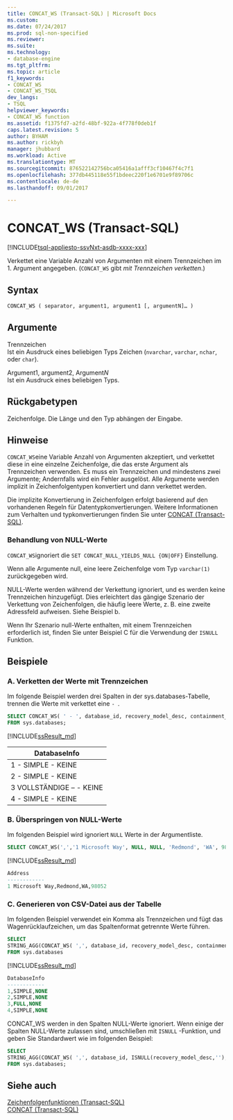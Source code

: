 ```yaml
---
title: CONCAT_WS (Transact-SQL) | Microsoft Docs
ms.custom: 
ms.date: 07/24/2017
ms.prod: sql-non-specified
ms.reviewer: 
ms.suite: 
ms.technology:
- database-engine
ms.tgt_pltfrm: 
ms.topic: article
f1_keywords:
- CONCAT_WS
- CONCAT_WS_TSQL
dev_langs:
- TSQL
helpviewer_keywords:
- CONCAT_WS function
ms.assetid: f1375fd7-a2fd-48bf-922a-4f778f0deb1f
caps.latest.revision: 5
author: BYHAM
ms.author: rickbyh
manager: jhubbard
ms.workload: Active
ms.translationtype: MT
ms.sourcegitcommit: 876522142756bca05416a1afff3cf10467f4c7f1
ms.openlocfilehash: 377db445118e55f1bdeec220f1e6701e9f89706c
ms.contentlocale: de-de
ms.lasthandoff: 09/01/2017

---
```

# <a name="concatws-transact-sql"></a>CONCAT_WS (Transact-SQL)
[!INCLUDE[tsql-appliesto-ssvNxt-asdb-xxxx-xxx](../../includes/tsql-appliesto-ssvnxt-asdb-xxxx-xxx.md)]

Verkettet eine Variable Anzahl von Argumenten mit einem Trennzeichen im 1. Argument angegeben. (`CONCAT_WS` gibt *mit Trennzeichen verketten*.)

##  <a name="syntax"></a>Syntax   
```sql
CONCAT_WS ( separator, argument1, argument1 [, argumentN]… ) 
```

## <a name="arguments"></a>Argumente   
Trennzeichen  
Ist ein Ausdruck eines beliebigen Typs Zeichen (`nvarchar`, `varchar`, `nchar`, oder `char`).

Argument1, argument2, Argument*N*  
Ist ein Ausdruck eines beliebigen Typs.

## <a name="return-types"></a>Rückgabetypen
Zeichenfolge. Die Länge und den Typ abhängen der Eingabe.

## <a name="remarks"></a>Hinweise   
`CONCAT_WS`eine Variable Anzahl von Argumenten akzeptiert, und verkettet diese in eine einzelne Zeichenfolge, die das erste Argument als Trennzeichen verwenden. Es muss ein Trennzeichen und mindestens zwei Argumente; Andernfalls wird ein Fehler ausgelöst. Alle Argumente werden implizit in Zeichenfolgentypen konvertiert und dann verkettet werden. 

Die implizite Konvertierung in Zeichenfolgen erfolgt basierend auf den vorhandenen Regeln für Datentypkonvertierungen. Weitere Informationen zum Verhalten und typkonvertierungen finden Sie unter [CONCAT (Transact-SQL)](../../t-sql/functions/concat-transact-sql.md).

### <a name="treatment-of-null-values"></a>Behandlung von NULL-Werte

`CONCAT_WS`ignoriert die `SET CONCAT_NULL_YIELDS_NULL {ON|OFF}` Einstellung.

Wenn alle Argumente null, eine leere Zeichenfolge vom Typ `varchar(1)` zurückgegeben wird. 

NULL-Werte werden während der Verkettung ignoriert, und es werden keine Trennzeichen hinzugefügt. Dies erleichtert das gängige Szenario der Verkettung von Zeichenfolgen, die häufig leere Werte, z. B. eine zweite Adressfeld aufweisen. Siehe Beispiel b.

Wenn Ihr Szenario null-Werte enthalten, mit einem Trennzeichen erforderlich ist, finden Sie unter Beispiel C für die Verwendung der `ISNULL` Funktion.

## <a name="examples"></a>Beispiele   

### <a name="a--concatenating-values-with-separator"></a>A.  Verketten der Werte mit Trennzeichen
Im folgende Beispiel werden drei Spalten in der sys.databases-Tabelle, trennen die Werte mit verkettet eine `- `.   

```sql
SELECT CONCAT_WS( ' - ', database_id, recovery_model_desc, containment_desc) AS DatabaseInfo
FROM sys.databases;
```

[!INCLUDE[ssResult_md](../../includes/ssresult-md.md)]   

|DatabaseInfo |  
|---------|
|1 - SIMPLE - KEINE |
|2 - SIMPLE - KEINE |
|3 VOLLSTÄNDIGE – - KEINE |
|4 - SIMPLE - KEINE |


### <a name="b--skipping-null-values"></a>B.  Überspringen von NULL-Werte
Im folgenden Beispiel wird ignoriert `NULL` Werte in der Argumentliste.

```sql
SELECT CONCAT_WS(',','1 Microsoft Way', NULL, NULL, 'Redmond', 'WA', 98052) AS Address;
```

[!INCLUDE[ssResult_md](../../includes/ssresult-md.md)]   

```sql
Address
------------   
1 Microsoft Way,Redmond,WA,98052
```

### <a name="c--generating-csv-file-from-table"></a>C.  Generieren von CSV-Datei aus der Tabelle
Im folgenden Beispiel verwendet ein Komma als Trennzeichen und fügt das Wagenrücklaufzeichen, um das Spaltenformat getrennte Werte führen.

```sql
SELECT 
STRING_AGG(CONCAT_WS( ',', database_id, recovery_model_desc, containment_desc), char(13)) AS DatabaseInfo
FROM sys.databases
```

[!INCLUDE[ssResult_md](../../includes/ssresult-md.md)]   

```sql
DatabaseInfo
------------   
1,SIMPLE,NONE
2,SIMPLE,NONE
3,FULL,NONE 
4,SIMPLE,NONE 
```

CONCAT_WS werden in den Spalten NULL-Werte ignoriert. Wenn einige der Spalten NULL-Werte zulassen sind, umschließen mit `ISNULL` -Funktion, und geben Sie Standardwert wie im folgenden Beispiel:

```sql
SELECT 
STRING_AGG(CONCAT_WS( ',', database_id, ISNULL(recovery_model_desc,''), ISNULL(containment_desc,'N/A')), char(13)) AS DatabaseInfo
FROM sys.databases;
```

## <a name="see-also"></a>Siehe auch
[Zeichenfolgenfunktionen (Transact-SQL)](../../t-sql/functions/string-functions-transact-sql.md)  
[CONCAT (Transact-SQL)](../../t-sql/functions/concat-transact-sql.md)      


